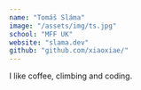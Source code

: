 ```yaml
---
name: "Tomáš Sláma"
image: "/assets/img/ts.jpg"
school: "MFF UK"
website: "slama.dev"
github: "github.com/xiaoxiae/"
---
```


I like coffee, climbing and coding.
